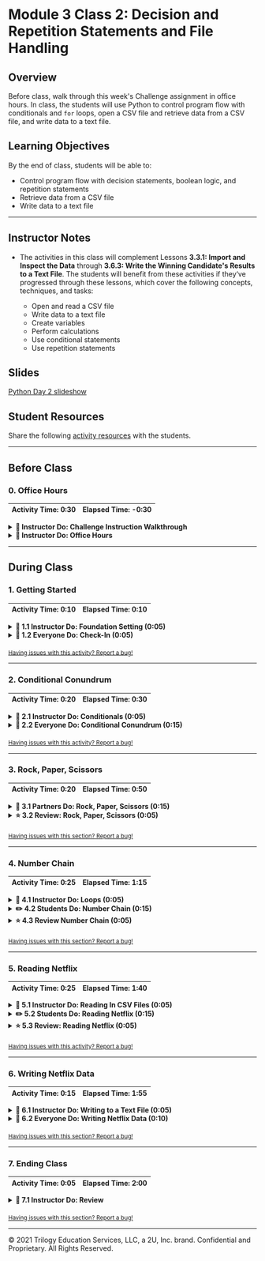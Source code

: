 # Module 3 Class 2: Decision and Repetition Statements and File Handling

## Overview

Before class, walk through this week's Challenge assignment in office hours.  In class, the students will use Python to control program flow with conditionals and `for` loops, open a CSV file and retrieve data from a CSV file, and write data to a text file. 

## Learning Objectives

By the end of class, students will be able to:

* Control program flow with decision statements, boolean logic, and repetition statements
* Retrieve data from a CSV file
* Write data to a text file

- - -

## Instructor Notes

* The activities in this class will complement Lessons **3.3.1: Import and Inspect the Data** through **3.6.3: Write the Winning Candidate's Results to a Text File**.  The students will benefit from these activities if they‘ve progressed through these lessons, which cover the following concepts, techniques, and tasks: 

    * Open and read a CSV file
    * Write data to a text file
    * Create variables
    * Perform calculations
    * Use conditional statements  
    * Use repetition statements

## Slides

[Python Day 2 slideshow](https://docs.google.com/presentation/d/1I0efjbKYCWAvI71KUkaodMXYsJX3HBIygVSQE-x-L1A/edit?usp=sharing)

## Student Resources

Share the following [activity resources](https://2u-data-curriculum-team.s3.amazonaws.com/data-viz-online-lesson-plans/03-Lessons/3-2-Student-Resources.zip) with the students. 


- - - 

## Before Class

### 0. Office Hours

| Activity Time: 0:30       |  Elapsed Time:     -0:30  |
|---------------------------|---------------------------|

<details>
  <summary><strong>📣 Instructor Do: Challenge Instruction Walkthrough</strong></summary>

Let the students know that you’ll walk through the Challenge requirements and rubric during the first few minutes of Office Hours, while also providing helpful tips to ensure they know exactly what they need in order to be successful.

Open the Challenge in Canvas and go through the high-level instructions and requirements with your class. Be sure to check for understanding.

Open the Rubric in Canvas, go through the Mastery column with the class, and show how it maps back to the requirements for each deliverable. Be sure to check for understanding.

Review the following tips to ensure clarity on the Challenge:

For **Deliverable 1: The Election Results Printed to the Command Line**, they will use their knowledge of `for loops`, `if` statements with membership and logical operators, and writing print statements using `f-strings` to print the candidate results from Module 3 and the county election results to the command line.

Go over the [Module 3 PyPoll solution](../../../01-Assignments/03-PyPoll/Solution/PyPoll_Async_solution.py) and compare it to the [PyPoll Challenge starter code](../../../01-Assignments/03-PyPoll/Resources/PyPoll_challenge_starter_code.py). Show the students the commented steps where they will be adding code to complete the challenge.

Tell the students that much of the code they’ll be adding will involve refactoring the Module 3 solution with some edits.

For **Deliverable 2: The Election Results Saved to a Text File,** they will use their knowledge of writing data to a file to add the winning candidate results from Module 3 and the county election results to the `election_analysis.txt` text file.

Compare the [Module 3 PyPoll solution](../../../01-Assignments/03-PyPoll/Solution/PyPoll_Async_solution.py) and the [PyPoll Challenge starter code](../../../01-Assignments/03-PyPoll/Resources/PyPoll_challenge_starter_code.py), and show the students the commented steps where they will need to add code to complete the challenge.

For **Deliverable 3: Written Analysis of the Election Audit**, the learners will be writing a report in the repository README.md file based on their analysis, just like they did in the previous modules.

For the **Election Audit Results**, the students need to address the election outcomes in bulleted statements.

For the **Election Audit Summary**, the students need to write a business proposal to the election commission detailing how this script can be modified for use in any election. We are asking them to apply some critical thinking in this last part: e.g., how can this code be more streamlined, what can be done to automate the script, etc.

**Hint:** Here are a few examples that will meet this requirement:

* Refactor the election script using functions. Although we haven't covered writing functions (D.R.Y.) in this module, the Day 2 Required Lesson Plan does have an activity.

* Adding a condition-controlled loop (`while` loop) to ask the user the name of the input file and the output file for saving the data, if given many files.

* Adding a repetition statement (`for` loop) to loop through many input files, and using the file name as a parameter for a function.

Encourage your class to begin the Challenge as soon as possible, if they haven’t already, and to use the Learning Assistants channel and the remainder of Office Hours with their instructional team for help as they progress through their work. If they feel like they need context to understand documentation or instructions throughout the week, this is where they can get it.

Open the floor to discussion and be sure to answer any questions they may have about the Challenge requirements before moving onto other areas of interest.

</details>

<details>
  <summary><strong>📣  Instructor Do: Office Hours</strong></summary>

For the remaining time, remind the students that this is their time to ask questions and get assistance from their instructional staff as they’re learning new concepts and working on the Challenge assignment.

Expect that students may ask for assistance with the following: 

* Challenge assignment 
* Further review on a particular subject
* Debugging assistance
* Help with computer issues
* Guidance with a particular tool

</details>


- - - 

## During Class 

### 1. Getting Started

| Activity Time:       0:10 |  Elapsed Time:      0:10  |
|---------------------------|---------------------------|

<details>
  <summary><strong>📣 1.1 Instructor Do: Foundation Setting (0:05)</strong></summary>

* Welcome students to class.

* Direct students to post individual questions in the Zoom chat to be addressed by you and your TAs at the end of class.

* Open the slideshow and use slides 1-6 to walk through the foundation setting with your class.  

* **This Week - Python** Talk through the key skills that students will learn this week, and let them know that they are continuing to build on their data analyst skills. 

* **Today's Objectives:** Now, outline the concepts covered in today's lesson. Remind students that they can find the relevant activity files in the “Getting Ready for Class” page in their course content. 

</details>

<details>
  <summary><strong>🎉 1.2 Everyone Do: Check-In (0:05)</strong></summary>

* Ask the class the following questions and call on students for the answers:

    * **Q:** How are you feeling about your progress so far?

    * **A:** We are adding to our Python skill set. It's important to look back and see what we accomplished, and acknowledge that it's a lot! It’s also okay to feel overwhelmed as long as you don’t give up. The more you practice the more comfortable you'll be coding.
    
    * **Q:** How comfortable do you feel with this topic? 

    * **A:** Let's do "fist to five" together. If you are not feeling confident, hold up a fist (0). If you feel very confident, hold up an open hand (5).

</details>

<sub>[Having issues with this activity? Report a bug!](https://bit.ly/2II8V9T)</sub>

- - - 

### 2. Conditional Conundrum

| Activity Time:       0:20 |  Elapsed Time:      0:30  |
|---------------------------|---------------------------|

<details>
  <summary><strong>📣 2.1 Instructor Do: Conditionals (0:05)</strong></summary>

* For the first demonstration, you may use slides 7-22 to accompany this activity and the following partner-do activity.

* Open [conditionals.py](Activities/01-Ins_Conditionals/Solved/conditionals.py) in a text editor and run through the code with the class.

* Students should be familiar with conditionals or decision statements after learning VBA, so explain to them that the logic in Python is nearly the same. 

* The students will have encountered conditionals in Lesson 3.2.8: Decision Statements in the module. 

* The primary difference between VBA and Python is the syntax and indentation. 

  * Python uses `if`, `elif`, and `else` for creating conditionals (pay attention to the letter case and spelling!).

  * Conditional statements are concluded with a colon, but all lines after the colon **must** be indented to be considered a part of that code block. This is because Python reads blocks of code based on indentation.

    ![Python Indentation](Images/01-Conditionals_Indent.png)

  * The following comparison operators, which are covered in Lesson 3.2.8, can be used to create logic tests for conditionals.

    * `>` is greater than

    * `>=` is greater than or equal to

    * `<` is less than

    * `<=` is less than or equal to

    * `==` is equal to

    * `!=` is not equal to

  * Multiple logic tests can be checked within a single conditional statement. Using the logical operator `and` means both statements are `True`, while `or` requires that only one statement is `True`. 
  
  * Remind the students that Lesson 3.2.9 covers membership and logical operators. 

  * Conditionals can even be nested in `if-elif-else` statements, which are similar to VBA's `If-Then-ElseIf-Then` statements, allowing programmers to run logic tests based on whether the original logic test returned as `True`.

    ![Conditional Code](Images/01-Conditionals_Code.png)

* Send out the solution [conditionals.py](Activities/01-Ins_Conditionals/Solved/conditionals.py) file for students to refer to later.

* Ask the class the following questions and call on students for the answers:

    * **Q:** Where have we used this before?

    * **A:** We used conditionals with comparison, membership, and logical operators in Lessons 3.2.8 and 3.2.9.

    * **Q:** How does this activity equip us for the Challenge?

    * **A:** We'll need to use conditionals to test if a candidate or county appears in the list of candidates and counties. We’ll also need to use conditionals to determine the winning vote count, percentage, and candidate.

    * **Q:** What can we do if we don't completely understand this?

    * **A:** We can refer to the lesson plan and reach out to the instructional team for help.

* Answer any questions before moving on to the student activity.


</details>

<details>
  <summary><strong>🎉 2.2 Everyone Do: Conditional Conundrum (0:15)</strong></summary>

* In this exercise, the students will need to figure out what lines will be printed to the console with each conditional statement. 

* Open up the [conditionals_solved.py](Activities/02-Evr_ConditionalConundrum/Solved/conditionals_solved.py) file within the terminal, and let the students know that they'll be looking through some pre-written conditionals to try to figure out what lines will be printed to the console.

* Make sure the students can download and open the [instructions](Activities/02-Evr_ConditionalConundrum/README.md) and the [conditionals_unsolved.py file](Activities/02-Evr_ConditionalConundrum/Unsolved/conditionals_unsolved.py) from the AWS link. 

* Go over the instructions with the students, then let them work on their solution for 10 minutes. 

* When time is up, open the `conditionals_solved.py` file, and ask students to come forward and tell you what will be printed to the console for each conditional statement.

* If there are no volunteers, open up the `conditionals_solved.py` file and go over the solution file line by line with the class, answering whatever questions students may have.

* Key points to cover during this discussion:

  * The `if` statement for the first code chunk checks whether `10 > 10`, which is false. As such, the code will return "ooo needs some work".

    ![First Chunk](Images/02-ConditionalsConundrum_FirstChunk.png)

  * The length of "Dog" is 3 and `x` is 5, making the statement for the second chunk of code true, so the code will return "Question 2 works!"

    ![Second Chunk](Images/02-ConditionalsConundrum_SecondChunk.png)

  * The addition of the `and` statement to the third chunk of code means that both logic tests need to return `True` to run. Thankfully, both do, so "GOT QUESTION 3!" is printed.

    ![Third Chunk](Images/02-ConditionalsConundrum_ThirdChunk.png)

  * Conditionals work from the top down. The logic tests in the fourth chunk do not return as `True` until the third conditional, and, as such, "Dan is in group three" is printed.

    ![Fourth Chunk](Images/02-ConditionalsConundrum_FourthChunk.png)

  * Within the fifth chunk, one of the conditions is met in the third conditional, but it's not until getting into the `or` statement of the fourth conditional that the logic test finally returns as `True`.

    ![Fifth Chunk](Images/02-ConditionalsConundrum_FifthChunk.png)

* Send out the solution [conditionals_solved.py](Activities/02-Evr_ConditionalConundrum/Solved/conditionals_solved.py) file for students to refer to later.

  * Ask the class the following questions and call on students for the answers:

    * **Q:** What is the following code testing: `((height > 50) and (age >= 18)) or ((adult_permission) and (height > 50))`? 

    * **A:** It tests if a person can ride the bumper cars by evaluating if they are over 50 inches tall and 18 years of age or older; if one of those conditions is 'False', then it tests if the person has adult permission and is taller than 50 inches.  

    * **Q:** What can we do if we don't completely understand this?

    * **A:** We can refer to the lesson plan and reach out to the instructional team for help.

* Answer any questions before proceeding to the next activity.

</details>

<sub>[Having issues with this activity? Report a bug!](https://bit.ly/35NYcDA)</sub>

- - - 


### 3. Rock, Paper, Scissors

| Activity Time:       0:20 |  Elapsed Time:      0:50  |
|---------------------------|---------------------------|

<details>
  <summary><strong>👥 3.1 Partners Do: Rock, Paper, Scissors (0:15)</strong></summary>

* In this exercise, the students will create a Rock, Paper, Scissors game that takes user input from the command line and plays against the computer. 

* Open the [RPS_Solved.py](Activities/03-Par_RockPaperScissors/Solved/RPS_Solved.py) file within the terminal and run the application to show students what the game will look like.

  ![RPS](Images/03-RPS_output.png)

* Make sure the students can download and open the [instructions](Activities/03-Par_RockPaperScissors/README.md) and the [starter RPS file](Activities/03-Par_RockPaperScissors/Unsolved/RPS_Unsolved.py) from the AWS link. 

* Explain the rules of the exercise:
  * Using the terminal, take an input of `r`, `p`, or `s`, which will stand for rock, paper, or scissors.
  * Have the computer randomly pick one of these three choices.
  * Compare the user's input to the computer's choice to determine if the user won, lost, or tied.

* Answer any questions before breaking the students out in pairs. 

* Mention to the students that they'll import the `random` module for this activity, which they’ll use in a future module.

* Send the [random documentation](https://docs.python.org/3.6/library/random.html) link and explain how importing the `random` library will give them access to all these functions within their code.

* Let students know that their group may be asked to share and walk through their work at the end of the activity.

</details>

<details>
  <summary><strong>⭐ 3.2 Review: Rock, Paper, Scissors (0:05)</strong></summary>

* Once time is up, ask for a pair of students to walk through their solution. 

* To encourage participation, you can live-code each conditional in the [RPS_Unsolved.py](Activities/03-Par_RockPaperScissors/Unsolved/RPS_Unsolved.py) file and ask for groups to help you complete the code as you write it out.  

* Before live-coding, go over the following key points:

  * In the starter code, `random.choice` will pick a random choice from the `options` list for the computer and store its pick within a variable called `computer_choice`.

  * The application prompts the user for their option and stores it within a variable called `user_choice`.

  * Knowing that rock beats scissors, scissors beats paper, and paper beats rock, the code can be organized into a series of conditional statements to compare the user's choice to the computer's choice.

    ![RPS Conditionals](Images/03-RPS_Conditionals.png)

* Send out the [RPS_Solved.py](Activities/03-Par_RockPaperScissors/Solved/RPS_Solved.py) file for students to refer to later.

* Ask the class the following questions and call on students for the answers:

    * What does the logical operator `and` test? 

    * If both comparison tests are `True`, the algorithm will print the statement that follows the conditional statement; if either one of the comparison tests is `False`, the algorithm will move to the next conditional statement.  

    * What can we do if we don't completely understand this?

    * We can refer to the lesson plan and reach out to the instructional team for help.

* Answer any questions before proceeding to the next activity.

</details>

<sub>[Having issues with this section? Report a bug!](https://bit.ly/396038u)</sub>

- - - 

### 4. Number Chain

| Activity Time:       0:25 |  Elapsed Time:      1:15  |
|---------------------------|---------------------------|

<details>
  <summary><strong> 📣  4.1 Instructor Do: Loops (0:05)</strong></summary>

* The next topic, loops or repetition statements, was also covered during VBA and in **Lesson 3.2.10: Repetition Statements** in the module, but students may still struggle with grasping the syntax in Python, so make sure to field questions as you proceed through the activity.

* You may use slides 23-28 to accompany this activity. 

* Open up [04-Ins_Loops](Activities/04-Ins_Loops/Solved/LoopDeeLoop.py) within a text editor and explain the following.

  * The variable `x` is created within the loop statement and could theoretically take on any name as long as it is unique.

  * When looping through a range of numbers, Python will halt the loop one number before the final number. For example, when looping from 0 to 5, the code will run five times, but `x` will only ever be printed as 0 through 4.

  * When provided with a single number, `range()` will always start the loop at 0. When provided with two numbers, however, the code will loop from the first number until it reaches one less than the second number.

    ![Range Loops](Images/04-Loops_Range.png)

  * Python can also loop through all of the letters within a string or all of the values stored within a list by using the syntax `for <variable> in <string or list>:`.

    ![String Lists](Images/04-Loops_StringList.png)

  * A `while` loop will run blocks of code just like a `for` loop does, but it will continue looping for as long as a condition is met.

    ![While Loops](Images/04-Loops_While.png)

* Once finished, send out the LoopDeeLoop.py file for students to refer to later.

* Ask the class the following questions and call on students for the answers:

    * **Q:** Where have we used this before?

    * **A:** We used condition-controlled and count-controlled loops with operators in Lesson 3.2.10.

    * **Q:** How does this activity equip us for the challenge?

    * **A:** We'll need to use condition-controlled loops to read the rows of the CSV file, get the county from the county dictionary, get the candidate from the candidate dictionary, and test if a candidate or county does not match any existing candidate or counties in the list of candidates and counties.

    * **Q:** What can we do if we don't completely understand this?

    * **A:** We can refer to the lesson plan and reach out to the instructional team for help.

* Answer any questions before moving on to the student activity.

</details>

<details>
  <summary><strong> ✏️ 4.2 Students Do: Number Chain (0:15)</strong></summary>

* Next, proceed with the student exercise. In this exercise, the students will use a `while` loop and ask a user "How many numbers?" They’ll then write an algorithm that prints out the numbers starting at 0.

* Open up [NumberChain_Solved.py](Activities/05-Stu_NumberChain/Solved/NumberChain_Solved.py) and run the code to show the result.

  ![Number Chain Basic](Images/04-numberchain-basic.gif)

* Make sure the students can download and open the [instructions](Activities/05-Stu_NumberChain/README.md) and the [starter code](Activities/05-Stu_NumberChain/Unsolved/NumberChain_Unsolved.py) from the AWS link.

* Go over the instructions with the students and answer any questions before breaking the students out in groups. 

* Divide students into groups of 3 to 5. They should work on the solution by themselves but can reach out to others in their group for help.

* Let students know that they may be asked to share and walk through their work at the end of the activity.

* If time permits for the **Bonus*,* have the students modify their solution to display the numbers beginning at the end of the previous chain rather than just displaying numbers starting at 0.

</details>

<details>
  <summary><strong> ⭐ 4.3 Review Number Chain (0:05)</strong></summary>

* Once time is up, ask for volunteers to walk through their solution. Remind them that it is perfectly alright if they didn't finish the activity. 

* To encourage participation, you can open the [starter code](Activities/05-Stu_NumberChain/Unsolved/NumberChain_Unsolved.py) and ask the students to help you write the code for the first input statement and then the `for` loop. 

* If there are no volunteers, open up [NumberChain_Solved.py](Activities/05-Stu_NumberChain/Solved/NumberChain_Solved.py) and go over the solution file line by line with the class, answering whatever questions students may have.

* The key concepts for the regular solution are:

  * The initial value for `user_play` is set to "y" so that the `while` loop will run initially. This loop will continue to run as long as the value of `user_play` is "y" at the end of the code block.

  * An input number is asked for, then a `for` loop will run to count from 0 to that number.

  * The user is then prompted to enter "y" if they would like to create a new number chain or "n" if they would like to terminate the application.

    ```python
    # Initial variable to track game play
    user_play = "y"

    # While we are still playing...
    while user_play == "y":

        # Ask the user how many numbers to loop through
        user_number = input("How many numbers? ")

        # Loop through the numbers. (Be sure to cast the string into an integer.)
        for x in range(int(user_number)):

            # Print each number in the range
            print(x)

        # Once complete...
        user_play = input("Continue: (y)es or (n)o? ")
    ```

* Ask if any students were able to finish the **Bonus** and if they would be willing to share their solution. 

* If there are no volunteers, open the [bonus solution](Activities/05-Stu_NumberChain/Solved/NumberChainBonus_Solved.py) and go over the following: 

  * We add a variable called `start_number` whose initial value is 0 and whose value will be set to the last number used in the loop after the `for` loop has completed.

  * The `for` loop will now run from the range of `start_number` to `user_number` plus `start_number`. This means that the code will add the starting number to the last number from the users previous answer to "How many numbers?" as long as the user continues to the number chain. 

* Send out the [NumberChain solution](Activities/05-Stu_NumberChain/Solved) files for students to refer to later.

* Ask the class the following questions and call on students for the answers:

    * **Q:** What is the difference between a `while` loop and a `for` loop?

    * **A:** A `while` loop is a condition-controlled loop that uses a true or false condition to control the number of times that the loop repeats, whereas a `for` loop is a count-controlled loop that repeats a specific number of times depending on the conditions, like the number of items in a list. 

    * **Q:** What can we do if we don't completely understand this?

    * **A:** We can refer to the lesson plan and reach out to the instructional team for help.

* Answer any questions before proceeding to the next activity.

</details>

<sub>[Having issues with this section? Report a bug!](https://bit.ly/3pKBcgI)</sub>

- - -

### 5. Reading Netflix

| Activity Time:       0:25 |  Elapsed Time:      1:40  |
|---------------------------|---------------------------|

<details>
    <summary><strong>📣 5.1 Instructor Do: Reading In CSV Files (0:05)</strong></summary>

* For the next activity, you'll have the students use Python to open and read a CSV file. 

* You may use slides 29-39 to accompany this activity.

* Let the students know that while reading in text files can be useful in some circumstances, it is more likely within the data industry to run across CSV files.

  * CSV stands for **Comma** **Separated** **Values** and is essentially a table that has been converted into text format with each row and column being separated by specified symbols.

  * More often than not, each row is located on a new line, and each column is separated by a comma. Seems simple enough, and this is why the file type is called Comma Separated Values.

    ![Example CSV](Images/05-ReadCSV_ExampleFile.png)

* Python has a module called `csv` that allows its users to easily pull in data from external CSV files and perform some operations upon them.

* Open up [read_csv.py](Activities/06-Ins_ReadCSV/Solved/read_csv.py) within the editor and go over the code it contains with the class.

  * The first major piece of code to point out is the importing and usages of the `os` module. This module allows Python programmers to easily create dynamic paths to external files that function across different operating systems.

    ![OS Path](Images/05-ReadCSV_OSPath.png)

  * This code uses `csv.reader()` to translate the object being opened by Python. It is critical to note the `delimiter=','` parameter being used, as this tells Python that each comma within the CSV should be seen as moving into a new column for a row.

  * Reiterate to students that the reading of the file must be done within the`with open()` statement. Outside of that block of code, the variable `csvreader` will not be useful because the file will be closed when the `with open()` block ends. 

    ![Read CSV Code](Images/05-ReadCSV_ReadCode.png)

  * The code then loops through each row of the CSV and prints out the contents. Make sure to point out how each value is being shown as a string and how all of the rows are lists.

    ![Read CSV Run](Images/05-ReadCSV_ReadRun.gif)

* Ask the class the following questions and call on students for the answers:

    * **Q:** Where have we opened and read CSV files with Python?

    * ***A:** We opened and read a CSV file in Lessons 3.4.2 and 3.4.4.

    * **Q:** How does this activity equip us for the challenge?

    * **A:** We'll need to open and read the `election_data.csv` file to complete the activities in the module and the challenge.

    * **Q:** What can we do if we don't completely understand this?

    * **A:** We can refer to the lesson plan and reach out to the instructional team for help.

* Answer any questions before moving on to the student activity.

</details>

<details>
    <summary><strong>✏️ 5.2 Students Do: Reading Netflix (0:15)</strong></summary>

* In this exercise, the students will be provided with a CSV file containing data from Netflix. They will then create an algorithm that searches through the data for a specific movie/show and returns the name, rating, and review score for the show.

  * **Hint:** They should open the CSV file, look at the titles of the movies, and choose one for the activity.

    ![Read NetFlix](Images/06-ReadNetFlix_Grease.png)

* Open the [solved solution](Activities/07-Stu_ReadNetFlixCSV/Solved/netflix.py) and show students how their application should function.

* Make sure the students can download and open the [instructions](Activities/07-Stu_ReadNetFlixCSV/README.md), the [starter code](Activities/07-Stu_ReadNetFlixCSV/Unsolved/netflix.py), and the [bonus starter code](Activities/07-Stu_ReadNetFlixCSV/Unsolved/netflix_bonus.py) from the AWS link.

* Go over the instructions with the students and answer any questions before breaking the students out in groups. Let the students know that if they have time, they should try the **Bonus**.

* Divide students into groups of 3 to 5. They should work on the solution by themselves but can reach out to others in their group for help.

* Let students know that they may be asked to share and walk through their work at the end of the activity.

</details>

<details>
    <summary><strong>⭐ 5.3 Review: Reading Netflix (0:05)</strong></summary>

* Once time is up, ask for volunteers to walk through their solution. Remind them that it is perfectly alright if they didn't finish the activity. 

* To encourage participation, you can open the [starter code](Activities/07-Stu_ReadNetFlixCSV/Unsolved/netflix.py) and ask the students to help you write the code to set the path to the file, open the CSV file, write the `for` loop, and write the conditional statement. Make sure you cover the key topics below when you and the students build the algorithm. 

* If there are no volunteers, send out the [netflix solution](Activities/07-Stu_ReadNetFlixCSV/Solved/netflix.py) solution and the [bonus netflix solution](Activities/07-Stu_ReadNetFlixCSV/Solved/netflix_bonus.py), and go over the code with the class, answering whatever questions they may have.

* Key topics to cover when discussing this activity:

  * Before doing anything else, Python imports both the `os` and `csv` modules for use later on. It is common practice to import all modules at the start of an application.

  * When opening up the CSV file, the code dictates that each new line in the file should be viewed as a new line of data to be read in.

    ![New Line](Images/06-ReadNetFlix_Newline.png)

  * When reading the CSV file, the delimiter is set to `","` to ensure Python splits up the data into the proper columns whenever a comma is found.

  * The code loops through each row, searching for the row whose first value,  index 0, is equal to that of the search term entered.

  * The rating of a video is at the index of 1, and the review score is located at the index of 5. For the bonus, the `break` statement is added to end the loop once a movie is found.

    ![NetFlix Read](Images/06-ReadNetFlix_Read.png)

  * The way in which the bonus operates is fairly simple. First, a variable is created that stores the value `False`. If a video matching the user's search is discovered, then this value is set to `True`. After the code loops through all of the data stored within the CSV, if the value is still equal to `False`, then the apology message is printed to the screen.

    ![Apology Screen](Images/06-ReadNetFlix_Apology.png)

* Send out the [netflix solution](Activities/07-Stu_ReadNetFlixCSV/Solved) files for students to refer to later.

* Ask the class the following questions and call on students for the answers:

    * **Q:** Why do we use `csvpath = os.path.join("..", "Resources", "netflix_ratings.csv")` instead of `csv_file = ("Resources/netflix_ratings.csv")`?

    * **A:** Using `os.path.join` allows us to connect to a file without knowing the direct path to the file; we only know that it's in the "Resources" folder, and it prevents us from getting a `FileNotFoundError:`.

    * **Q:** What can we do if we don't completely understand this?

    * **A:** We can refer to the lesson plan and reach out to the instructional team for help.

* Answer any questions before proceeding to the next activity.

</details>

<sub>[Having issues with this activity? Report a bug!](https://bit.ly/2IUd3mE)</sub>

- - - 

### 6. Writing Netflix Data

| Activity Time:       0:15 |  Elapsed Time:      1:55  |
|---------------------------|---------------------------|

<details>
  <summary><strong> 📣  6.1 Instructor Do: Writing to a Text File (0:05)</summary></strong>

* For the final demonstration, you will show the students how to write data to a text file. Not only can Python read data in from CSV files, it can also write data to files as well.

* You may use slides 40-43 to accompany this activity.

* While this may not seem handy at first, it allows Python users to easily modify and/or create text files while analyzing data from another source.

* Open up [08-Ins_WriteTextFile/write_text.py](Activities/08-Ins_WriteTextFile/Solved/write_text.py) within the editor, and go through the code with the class, explaining each line as you go along.

  * The syntax for writing into a text file is thankfully very similar to the syntax used to read data in from an external file.

  * First, the code references the path that will point into the CSV file the user would like to write to.

  * Next, the `with open()` statement is used once more but with one significant difference. Instead of the parameter `'r'` being passed and directing Python to read a file, the parameter `'w'` is passed instead to inform Python to write to the file.

  * Then, we create a variable that will hold long lines of text using f-strings inside parentheses. Tabs are created using `\t`, and we add the newline character, `\n`, to the end of each f-string so the next text will be added to a new line.  

  * Finally, we write the data to the text file using the `write()` method, then we print the data to the screen. 

    ![Write Text to a file](Images/07-WriteText_Code.png)

* Run the code and then open up the new text file to show students that the application was successful. 

* Ask the class the following questions and call on students for the answers:

    * **Q:** Where have done this before?

    * **A:** We have written data to a text file in Lessons 3.6.1.

    * **Q:** How does this activity equip us for the challenge?

    * **A:** We'll need to write the election results to a text file.

    * **Q:** What can we do if we don't completely understand this?

    * **A:** We can refer to the lesson plan and reach out to the instructional team for help.

* Answer any questions before moving on to the student activity.

</details>

<details>
  <summary><strong>🎉 6.2 Everyone Do: Writing Netflix Data (0:10)</strong></summary>

* In this exercise, the students will use the solution to the [Netflix bonus](Activities/07-Stu_ReadNetFlixCSV/Solved/netflix_bonus.py), and they’ll write the title, rating level, and rating of a movie to a text file based on the user input and search.

* Open up the [write_netflix_solved.py](Activities/09-Evr_WritingNetflixData/Solved/write_netflix_solved.py) file within the terminal and run the code, then open up the text file to show students that the application was successful.

* Make sure the students can download and open the [instructions](Activities/09-Evr_WritingNetflixData/README.md) and the [write_netflix_unsolved.py file](Activities/09-Evr_WritingNetflixData/Unsolved/write_netflix_unsolved.py) from the AWS link. 

* Go over the instructions with the students, then let the students work on their solution for 5 to 7 minutes. 

* When time is up, open the `write_netflix_unsolved.py` file and ask students to help you write the code to specify the file to write to the movie data, open the file, create the variable to hold the movie data, and write the movie data to a text file.

* If there are no volunteers, open up the `write_netflix_solved.py` file and go over the solution with the class, answering whatever questions students may have.

* Key points to cover during this discussion:

  * We specify a file to write the movie data using `os.path.join`.

  * Inside the `for` loop we use another `with open()` statement with `'w'` parameter to write to the text file.

  * Then, we create the variable to hold the movie data.

  * The movie data is written to the file using f-strings, where the information from the CSV file that was retrieved in the previous activity is placed in brackets`{}` and a newline character, `\n`, is added to the end. This will save and print the movie data on a three separate lines. 

    ```python
      netflix_data = (
                    f"Title: {row[0]}\n"
                    f"Rating Level: {row[1]}\n"
                    f"Rated: {row[5]}\n"
                    )
    ```

  * Finally, the `write()` method is used to write the movie data to the text file and then we print the movie data to screen. 

* Answer any questions before ending class.

* Send out the [netflix solution](Activities/07-Stu_ReadNetFlixCSV/Solved) files for students to refer to later.

</details>

<sub>[Having issues with this section? Report a bug!](https://bit.ly/3pMRLIy)</sub>

- - - 

### 7. Ending Class 

| Activity Time:       0:05 |  Elapsed Time:      2:00  |
|---------------------------|---------------------------|

<details>
  <summary><strong>📣  7.1 Instructor Do: Review </strong></summary>

* Before ending class, review the skills that were covered today and mention where in the module these skills are used. 
  * Using conditionals with comparison, membership, and logical operators was covered in **Lesson 3.2.9**.
  * Using condition-controlled and count-controlled loops with operators was covered in **Lesson 3.2.10**.
  * Opening and reading a CSV file was covered in **Lesson 3.4.4**.
  * Writing data to a text file was covered in **Lesson 3.6.1**.

* Answer any questions the students may have.

</details>

<sub>[Having issues with this section? Report a bug!](https://bit.ly/3kIv9Wd)</sub>

---

© 2021 Trilogy Education Services, LLC, a 2U, Inc. brand.  Confidential and Proprietary.  All Rights Reserved.

